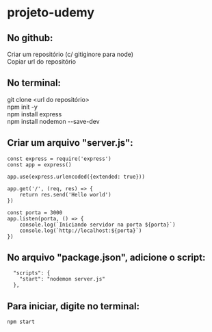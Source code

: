 # projeto-udemy

## No github:
Criar um repositório (c/ gitiginore para node)  
Copiar url do repositório

## No terminal:
git clone <url do repositório>  
npm init -y  
npm install express  
npm install nodemon --save-dev  

## Criar um arquivo "server.js": 
````
const express = require('express')
const app = express()

app.use(express.urlencoded({extended: true}))

app.get('/', (req, res) => {
    return res.send('Hello world')
})

const porta = 3000
app.listen(porta, () => {
    console.log(`Iniciando servidor na porta ${porta}`)
    console.log(`http://localhost:${porta}`)  
})
````

## No arquivo "package.json", adicione o script:
````
  "scripts": {
    "start": "nodemon server.js"
  },
````

## Para iniciar, digite no terminal:
````
npm start
````